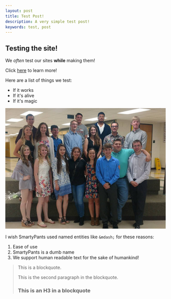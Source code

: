 ```yaml
---
layout: post
title: Test Post!
description: A very simple test post!
keywords: test, post
---
```


## Testing the site!

We *often* test our sites **while** making them!

Click [here](https://sebsscholarship.org/) to learn more!

Here are a list of things we test:
* If it works
* If it's alive
* If it's magic

[![Class of 2017](/assets/images/2017-min.jpg "Class of 2017")](https://sebsscholarship.org)

I wish SmartyPants used named entities like `&mdash;` for these reasons:
1.  Ease of use
2.  SmartyPants is a dumb name
3.  We support human readable text for the sake of humankind!

> This is a blockquote.
> 
> This is the second paragraph in the blockquote.
>
> ### This is an H3 in a blockquote